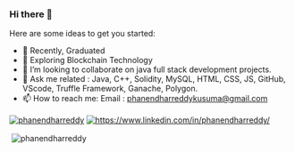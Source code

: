 ### Hi there 👋

Here are some ideas to get you started:

- 🔭 Recently, Graduated
- 🌱 Exploring Blockchain Technology
- 👯 I’m looking to collaborate on java full stack development projects.
- 💬 Ask me related : Java, C++, Solidity, MySQL, HTML, CSS, JS, GitHub, VScode, Truffle Framework, Ganache, Polygon.
- 📫 How to reach me: 
           Email     : phanendharreddykusuma@gmail.com
<p align="left">
<a href="https://twitter.com/phanendharr_ddy" target="blank"><img align="center"  alt="phanendharreddy" /></a>
<a href="https://linkedin.com/in/https://www.linkedin.com/in/phanendharreddy/" target="blank"><img align="center"  alt="https://www.linkedin.com/in/phanendharreddy/" /></a>
</p>     


<p>&nbsp;<img align="center" src="https://github-readme-stats.vercel.app/api?username=phanendharreddy&show_icons=true&locale=en" alt="phanendharreddy" /></p>
